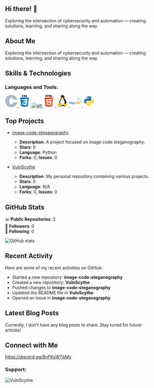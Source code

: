 ## Hi there! 👋

Exploring the intersection of cybersecurity and automation — creating solutions, learning, and sharing along the way.

## About Me

Exploring the intersection of cybersecurity and automation — creating solutions, learning, and sharing along the way.

## Skills & Technologies

<h3 align="left">Languages and Tools:</h3>
<p align="left"> <a href="https://www.cprogramming.com/" target="_blank" rel="noreferrer"> <img src="https://raw.githubusercontent.com/devicons/devicon/master/icons/c/c-original.svg" alt="c" width="40" height="40"/> </a> <a href="https://www.w3schools.com/css/" target="_blank" rel="noreferrer"> <img src="https://raw.githubusercontent.com/devicons/devicon/master/icons/css3/css3-original-wordmark.svg" alt="css3" width="40" height="40"/> </a> <a href="https://git-scm.com/" target="_blank" rel="noreferrer"> <img src="https://www.vectorlogo.zone/logos/git-scm/git-scm-icon.svg" alt="git" width="40" height="40"/> </a> <a href="https://www.w3.org/html/" target="_blank" rel="noreferrer"> <img src="https://raw.githubusercontent.com/devicons/devicon/master/icons/html5/html5-original-wordmark.svg" alt="html5" width="40" height="40"/> </a> <a href="https://www.linux.org/" target="_blank" rel="noreferrer"> <img src="https://raw.githubusercontent.com/devicons/devicon/master/icons/linux/linux-original.svg" alt="linux" width="40" height="40"/> </a> <a href="https://www.mysql.com/" target="_blank" rel="noreferrer"> <img src="https://raw.githubusercontent.com/devicons/devicon/master/icons/mysql/mysql-original-wordmark.svg" alt="mysql" width="40" height="40"/> </a> <a href="https://www.python.org" target="_blank" rel="noreferrer"> <img src="https://raw.githubusercontent.com/devicons/devicon/master/icons/python/python-original.svg" alt="python" width="40" height="40"/> </a> </p>


## Top Projects

- [image-code-steganography](https://github.com/VulnScythe/image-code-steganography)
  - **Description**: A project focused on image code steganography.
  - **Stars**: 0
  - **Language**: Python
  - **Forks**: 0, **Issues**: 0

- [VulnScythe](https://github.com/VulnScythe/VulnScythe)
  - **Description**: My personal repository containing various projects.
  - **Stars**: 0
  - **Language**: N/A
  - **Forks**: 0, **Issues**: 0

## GitHub Stats

📊 **Public Repositories**: 2  
👥 **Followers**: 0  
🔗 **Following**: 0  

![GitHub stats](https://github-readme-stats.vercel.app/api?username=VulnScythe&show_icons=true&theme=radical)

## Recent Activity

Here are some of my recent activities on GitHub:
- Started a new repository: **image-code-steganography**
- Created a new repository: **VulnScythe**
- Pushed changes to **image-code-steganography**
- Updated the README file in **VulnScythe**
- Opened an issue in **image-code-steganography**

## Latest Blog Posts

Currently, I don't have any blog posts to share. Stay tuned for future articles!

## Connect with Me

https://discord.gg/BnFKuWTbMy

<h3 align="left">Support:</h3>
<p><a href="https://www.buymeacoffee.com/VulnScythe"> <img align="left" src="https://cdn.buymeacoffee.com/buttons/v2/default-yellow.png" height="50" width="210" alt="VulnScythe" /></a></p><br><br>
